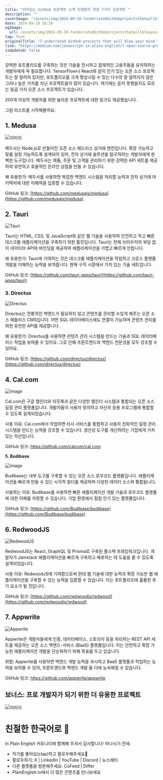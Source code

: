 ```yaml
---
title: "의미있는 GitHub 프로젝트 소개 인정받지 못한 7가지 프로젝트 "
description: ""
coverImage: "/assets/img/2024-09-10-7underratedGitHubprojectsthatwillblowyourmind_0.png"
date: 2024-09-10 18:20
ogImage: 
  url: /assets/img/2024-09-10-7underratedGitHubprojectsthatwillblowyourmind_0.png
tag: Tech
originalTitle: "7 underrated GitHub projects that will blow your mind "
link: "https://medium.com/javascript-in-plain-english/7-open-source-projects-for-enhancing-your-portfolio-5e35ebd27b3e"
isUpdated: false
---
```



강력한 포트폴리오를 구축하는 것은 기술을 전시하고 잠재적인 고용주들을 유치하려는 개발자에게 꼭 필요합니다. TensorFlow나 React와 같이 인기 있는 오픈 소스 프로젝트는 잘 알려져 있지만, 포트폴리오를 크게 향상시킬 수 있는 다수의 잘 알려지지 않은 그러나 높은 가치를 지닌 프로젝트들이 많이 있습니다. 여기에는 듣지 못했을지도 모르는 일곱 가지 오픈 소스 프로젝트가 있습니다. 

200개 이상의 개발자를 위한 놀라운 프로젝트에 대한 링크도 제공했습니다.

그럼 리스트를 시작해볼까요:

## 1. Medusa

<div class="content-ad"></div>

![이미지](/assets/img/2024-09-10-7underratedGitHubprojectsthatwillblowyourmind_0.png)

메두사는 Node.js로 만들어진 오픈 소스 헤드리스 상거래 엔진입니다. 확장 가능하고 맞춤 설정 가능하도록 설계되어 있어, 전자 상거래 솔루션을 탐구하려는 개발자에게 완벽한 도구입니다. 메두사는 제품, 주문 및 고객을 관리하기 위한 강력한 API 세트를 제공하여 유연하고 효율적인 온라인 상점을 만들 수 있습니다.

왜 유용한가: 메두사를 사용하면 복잡한 백엔드 시스템을 처리할 능력과 전자 상거래 아키텍처에 대한 이해력을 입증할 수 있습니다.

GitHub 링크: [https://github.com/medusajs/medusa](https://github.com/medusajs/medusa)

<div class="content-ad"></div>

## 2. Tauri

![Tauri](/assets/img/2024-09-10-7underratedGitHubprojectsthatwillblowyourmind_1.png)

Tauri는 HTML, CSS, 및 JavaScript와 같은 웹 기술을 사용하여 안전하고 작고 빠른 데스크톱 애플리케이션을 구축하기 위한 툴킷입니다. Tauri는 전체 브라우저의 부담 없이 네이티브 API와 바인딩을 제공하여 애플리케이션을 가볍고 빠르게 만듭니다.

왜 유용한가: Tauri에 기여하는 것은 데스크톱 애플리케이션을 작업하고 크로스 플랫폼 개발을 이해하는 능력을 보여줍니다. 현재 구직 시장에서 가치 있는 기술 세트입니다.

<div class="content-ad"></div>

GitHub 링크: [https://github.com/tauri-apps/tauri](https://github.com/tauri-apps/tauri)

### 3. Directus

![Directus](/assets/img/2024-09-10-7underratedGitHubprojectsthatwillblowyourmind_2.png)

Directus는 전통적인 백엔드가 필요하지 않고 콘텐츠를 관리할 수있게 해주는 오픈 소스 헤들리스 CMS입니다. 어떤 SQL 데이터베이스에도 연결이 가능하며 콘텐츠 관리를 위한 유연한 API를 제공합니다.

<div class="content-ad"></div>

왜 유용한가: Directus를 사용하면 콘텐츠 관리 시스템을 만드는 기술과 SQL 데이터베이스 작업을 보여줄 수 있어요. 그로 인해 프론트엔드와 백엔드 전문성을 모두 강조할 수 있어요.

GitHub 링크: [https://github.com/directus/directus](https://github.com/directus/directus)

## 4. Cal.com

![image](/assets/img/2024-09-10-7underratedGitHubprojectsthatwillblowyourmind_3.png)

<div class="content-ad"></div>

Cal.com은 구글 캘린더와 아웃룩과 같은 다양한 캘린더 시스템과 통합되는 오픈 소스 일정 관리 플랫폼입니다. 개발자들이 사용자 정의하고 자신의 응용 프로그램에 통합할 수 있도록 설계되었습니다.

사용 이유: Cal.com에서 작업하면 타사 서비스를 통합하고 사용자 친화적인 일정 관리 시스템을 만드는 능력을 강조할 수 있습니다. 생산성 도구를 개선하려는 기업에게 가치 있는 자산입니다.

GitHub 링크: https://github.com/calcom/cal.com

**5. Budibase**

<div class="content-ad"></div>

![image](/assets/img/2024-09-10-7underratedGitHubprojectsthatwillblowyourmind_4.png)

Budibase는 내부 도구를 구축할 수 있는 오픈 소스 로우코드 플랫폼입니다. 애플리케이션을 빠르게 만들 수 있는 시각적 빌더를 제공하며 다양한 데이터 소스와 통합됩니다.

사용하는 이유: Budibase를 사용하면 빠른 애플리케이션 개발 기술과 로우코드 플랫폼에 대한 이해를 자랑할 수 있습니다. 기업 환경에서 점점 인기 있는 플랫폼입니다.

GitHub 링크: [https://github.com/Budibase/budibase](https://github.com/Budibase/budibase)

<div class="content-ad"></div>

## 6. RedwoodJS

![RedwoodJS](/assets/img/2024-09-10-7underratedGitHubprojectsthatwillblowyourmind_5.png)

RedwoodJS는 React, GraphQL 및 Prisma로 구축된 풀스택 프레임워크입니다. 개발자가 Jamstack 애플리케이션을 빠르게 구축하고 배포하는 데 도움을 줄 수 있도록 설계되었습니다.

사용 이유: RedwoodJS에 기여함으로써 현대 웹 기술에 대한 능력과 확장 가능한 웹 애플리케이션을 구축할 수 있는 능력을 입증할 수 있습니다. 이는 포트폴리오에 훌륭한 추가 요소가 될 것입니다.

<div class="content-ad"></div>

GitHub 링크: [https://github.com/redwoodjs/redwood](https://github.com/redwoodjs/redwood)

## 7. Appwrite

![Appwrite](/assets/img/2024-09-10-7underratedGitHubprojectsthatwillblowyourmind_6.png)

Appwrite은 개발자들에게 인증, 데이터베이스, 스토리지 등을 처리하는 REST API 세트를 제공하는 오픈 소스 백엔드-서비스 (BaaS) 플랫폼입니다. 이는 안전하고 확장 가능한 애플리케이션 개발을 단순화하기 위해 목표를 두고 있습니다.

<div class="content-ad"></div>

위함: Appwrite를 사용하면 백엔드 개발 능력을 과시하고 BaaS 플랫폼과 작업하는 능력을 보여줄 수 있어, 프론트엔드와 백엔드 개발 둘 다에 능숙해질 수 있습니다.

GitHub 링크: https://github.com/appwrite/appwrite

## 보너스: 프로 개발자가 되기 위한 더 유용한 프로젝트

![이미지](/assets/img/2024-09-10-7underratedGitHubprojectsthatwillblowyourmind_7.png)

<div class="content-ad"></div>

# 친절한 한국어로 🚀

In Plain English 커뮤니티에 함께해 주셔서 감사합니다! 떠나시기 전에:

- 작가를 좋아요(clap)하고 팔로우해주세요️👏️️
- 팔로우하기: X | LinkedIn | YouTube | Discord | 뉴스레터
- 다른 플랫폼을 방문해주세요: CoFeed | Differ
- PlainEnglish.io에서 더 많은 콘텐츠를 만나보세요
